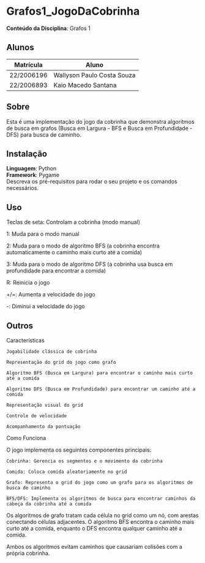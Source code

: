# Grafos1_JogoDaCobrinha


**Conteúdo da Disciplina**: Grafos 1

## Alunos
|Matrícula | Aluno |
| -- | -- |
| 22/2006196  |  Wallyson Paulo Costa Souza |
| 22/2006893  |  Kaio Macedo Santana |

## Sobre 
Esta é uma implementação do jogo da cobrinha que demonstra algoritmos de busca em grafos (Busca em Largura - BFS e Busca em Profundidade - DFS) para busca de caminho.


## Instalação 
**Linguagem**: Python<br>
**Framework**: Pygame<br>
Descreva os pré-requisitos para rodar o seu projeto e os comandos necessários.

## Uso 
Teclas de seta: Controlam a cobrinha (modo manual)

1: Muda para o modo manual

2: Muda para o modo de algoritmo BFS (a cobrinha encontra automaticamente o caminho mais curto até a comida)

3: Muda para o modo de algoritmo DFS (a cobrinha usa busca em profundidade para encontrar a comida)

R: Reinicia o jogo

+/=: Aumenta a velocidade do jogo

-: Diminui a velocidade do jogo

## Outros 
Características

    Jogabilidade clássica de cobrinha

    Representação do grid do jogo como grafo

    Algoritmo BFS (Busca em Largura) para encontrar o caminho mais curto até a comida

    Algoritmo DFS (Busca em Profundidade) para encontrar um caminho até a comida

    Representação visual do grid

    Controle de velocidade

    Acompanhamento da pontuação

Como Funciona

O jogo implementa os seguintes componentes principais:

    Cobrinha: Gerencia os segmentos e o movimento da cobrinha

    Comida: Coloca comida aleatoriamente no grid

    Grafo: Representa o grid do jogo como um grafo para os algoritmos de busca de caminho

    BFS/DFS: Implementa os algoritmos de busca para encontrar caminhos da cabeça da cobrinha até a comida

Os algoritmos de grafo tratam cada célula no grid como um nó, com arestas conectando células adjacentes. O algoritmo BFS encontra o caminho mais curto até a comida, enquanto o DFS encontra qualquer caminho até a comida.

Ambos os algoritmos evitam caminhos que causariam colisões com a própria cobrinha.




